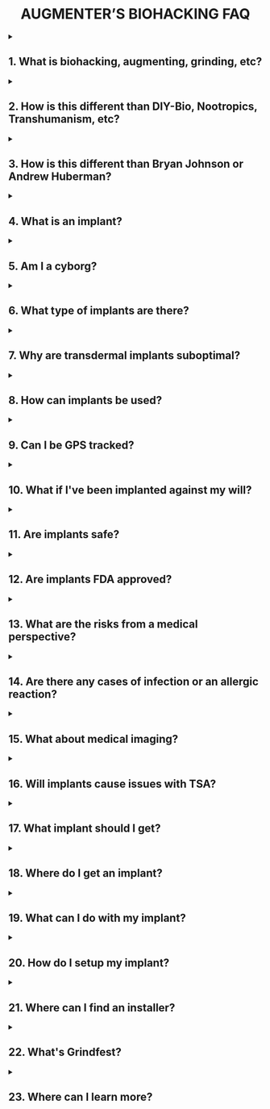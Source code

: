 <div align="center"> 

# AUGMENTER’S BIOHACKING FAQ

</div>

<details><summary>

## 1. What is biohacking, augmenting, grinding, etc?

</summary>

 Biohacking refers to the use of implanted technologies such as NFC/RFID microchips, sensory magnets, LEDs, and similar enhancements. 

**AUGMENTING**: To enhance or amplify something by adding to it, or in this context, to modify or improve the human body.

**BIOHACKING**: The unconventional or subversive application of technology to enhance or alter the human body's structure or capabilities. A portmanteau of BIO and HACKING.

**GRINDING**: A subset of biohacking that focuses on more radical and customized implants, augmentations, and body modifications.

</details>

<details><summary>

## 2. How is this different than DIY-Bio, Nootropics, Transhumanism, etc?

</summary>

 Biohacking is defined as the integration of implanted technologies, focusing on physical augmentation rather than biological experimentation or philosophical ideologies. It differs from DIY-BIO, citizen science, nootropics, and transhumanism by emphasizing practical, accessible enhancements to the body using technology.

**DIY-BIO**: Scientific research in biology undertaken by individuals outside the traditional setting of academic or research institutions, utilizing home labs with methods comparable to those in research facilities.

**CITIZEN SCIENCE**: Scientific research conducted by non-professionals outside the traditional setting of academic or research institutions.

**NOOTROPICS**: Commonly known as "smart drugs" or "cognitive enhancers," these synthetic and natural compounds are purported to enhance cognitive function.

**TRANSHUMANISM**: A philosophical movement that promotes the use of technology to augment human existence as a way to improve individual abilities, life quality, and to mitigate disease and suffering.

</details>

<details><summary>

## 3. How is this different than Bryan Johnson or Andrew Huberman?

</summary>

 Unlike Bryan Johnson’s focus on longevity through biomedical intervention or Andrew Huberman’s emphasis on optimizing brain and body function through evidence-based practices, this guide’s centers on integrating implanted technologies. It prioritizes practical, hands-on augmentations over biological optimization or health monitoring.

</details>

<details><summary>

## 4. What is an implant?

</summary>

 An implant refers to embedded devices like [NFC/RFID microchips](https://dangerousthings.com/product/next/), [flexible implants](https://dangerousthings.com/product/apex-flex/), [magnets](https://dangerousthings.com/product/xg3/), [LEDs](https://dangerousthings.com/product/xsiid/), and similar technologies.

 **IMPLANT**: Inert material or object embedded within the body.

</details>

<details><summary>

## 5. Am I a cyborg?

</summary>

Do you feel like a cyborg? This question delves into personal identity and opinion, and there's been extensive discussion on the topic. Check-out some of the following readings:

**CYBORG**: A person whose physiological abilities are extended beyond normal limitations by human-machine systems. A portmanteau of CYBERNETIC and ORGANISM.

[COMMON CYBORG:](https://granta.com/common-cyborg/) The experiences of a woman who considers herself a cyborg due to her use of prosthetics. Explore the complexities of living with a technological limb, societal perceptions, and the exclusion of disabled perspectives in discussions on cyborg identities.

[CYBORG MANIFESTO: SCIENCE, TECHNOLOGY, AND SOCIALIST-FEMINISM IN THE LATE TWENTIETH CENTURY:](https://doi.org/10.5749/minnesota/9780816650477.003.0001) 1980s American socialist feminism through the lens of C3I (command-control-communications-intelligence) systems, exploring the amalgamation of sciences and natural-social realms within this framework.

[CYBORGS, AGENTS, AND TRANSHUMANISTS CROSSING TRADITIONAL BORDERS OF BODY AND IDENTITY IN THE CONTEXT OF NEW TECHNOLOGY:](http://dx.doi.org/10.1162/002409400552838) Delves into the significance of the body's continuous interaction with the world, suggesting that attempts to alter or control the body through technology stem from a desire to manage the unpredictable and unconscious aspects of human life.

[CYBORGS AND SPACE:](https://web.mit.edu/digitalapollo/Documents/Chapter1/cyborgs.pdf) Examines the transition towards integrating humans with machines, or "cyborgs," to adapt to space environments, detailing technological and biological modifications necessary for survival in extraterrestrial conditions. 

[CYBORG MORALS, CYBORG VALUES, CYBORG ETHICS:](http://dx.doi.org/10.1023/B:ETIN.0000006870.65865.cf) Discusses the state and ethical implications of the emerging era of cyborgs, exploring pathways to becoming a cyborg, various types, and the author's personal experimentation, highlighting the importance of addressing ethical issues as advancements impact human and cyborg relations.

[CYBORG PEDAGOGY PERFORMING RESISTANCE IN THE DIGITAL AGE:](https://doi.org/10.2307/1321078) Posits the cyborg as a metaphor for critiquing the influence of information technology on posthuman identity and bodies, through the examination of performance artists like Stelarc and Orlan, introducing "cyborg pedagogies" as a means to explore digital culture's impact.

[HEAVENLY BODIES: WHY IT MATTERS THAT CYBORGS HAVE ALWAYS BEEN ABOUT DISABILITY, MENTAL HEALTH, AND MARGINALIZATION:](https://afutureworththinkingabout.com/?p=5396) The importance of inclusivity, adaptability, and honoring lived experiences in shaping future understandings of the cyborg and human existence.

[I, CYBORG:](https://isbnsearch.org/isbn/0252072154) The journey of Kevin Warwick, a trailblazer in the field of cybernetics, who has taken extraordinary steps to become part human, part machine.

[LAW AND POLICY IN AN ERA OF CYBORG-ASSISTED-LIFE THE IMPLICATIONS OF INTERFACING IN-THE-BODY TECHNOLOGIES TO THE OUTER WORLD:](https://doi.org/10.1109/ISTAS.2013.6613121) Advancements in medical technology are poised to integrate high-performance computational processors and synthetic DNA with human anatomy, promising to extend lifespans, enhance intellect, and introduce smart nano-prosthetics, but also raising critical ethical questions about accessibility, security, and the very definition of "human" in a future dominated by human cyborgs.

[NATURAL-BORN CYBORGS MINDS, TECHNOLOGIES, AND THE FUTURE OF HUMAN INTELLIGENCE:](https://isbnsearch.org/isbn/0195177517) Challenges the  depiction of cyborgs in popular culture, arguing that humans are inherently cyborg-like due to our natural ability to integrate tools and technologies into our existence.

</details>

<details><summary>

## 6. What type of implants are there?

</summary>

Implants come in a wide variety of forms:

[Microchips](https://dangerousthings.com/category/implants/x-series/)

[Flexible](https://dangerousthings.com/category/implants/flex-series/)

[Magnets](https://dangerousthings.com/category/implants/biomagnet-implants/)

</details>

<details><summary>

## 7. Why are transdermal implants suboptimal?

</summary>

Transdermal implants, which reside both above and beneath the skin, are generally considered suboptimal due to their increased risk of infection and rejection.

</details>

<details><summary>

## 8. How can implants be used?

</summary>

Implanted technology offers a wide range of applications, from restoring and enhancing human senses to providing digital identification and data storage. Here are some of the most common applications.

### Visual

Visual implants are designed to enhance or restore vision by interfacing with the visual system. This technology aims to assist individuals with vision impairments or augment the natural capabilities. Examples include infrared eye drops and Neil Harbisson's "Cyborg Antenna."

### Auditory

Auditory implants aim to restore or enhance hearing by stimulating the auditory pathways. These devices assist individuals with hearing loss or augment auditory perception beyond natural capabilities. Examples include tragus magnets. 

### Tactile

Tactile implants enhance or restore the sense of touch by interfacing with the nervous system. These devices can aid individuals with sensory impairments or augment tactile perception for enhanced interaction with the environment. Examples include implanted sensory magnets.

### NFC/RFID Identification 

NFC (Near Field Communication) and RFID (Radio-Frequency Identification) implants serve as digital identification tools. They enable wireless communication with compatible devices for authentication, access control, and information storage. Examples include the Dangerous Things NeXT and xEM.

### Payment

Payment implants facilitate electronic transactions by storing payment information. They enable users to make purchases without traditional payment methods like credit cards or smartphones. Examples include the [Walletmor](https://cyborg.ksecsolutions.com/product/walletmor-installation-apex-needle/).

### Illumination

Illumination implants incorporate light-emitting components into the body, providing aesthetic enhancements for decorative purposes. Examples include the Dangerous Things xSIID and xLED.

</details>

<details><summary>

## 9. Can I be GPS tracked?

</summary>

The short answer is no.

The long answer is no because RFID/NFC with GPS tracking, is 'Active RFID location tracking integrated with a GPS tracking system'. This differs from simple RFID/NFC identification, which is passively powered and remains inactive the majority of the time. Consider pet microchips: If your dog is lost, someone must take it to a veterinarian to have the microchip scanned. There's no way to GPS locate a lost animal solely from it's microchip. 

</details>

<details><summary>

## 10. What if I've been implanted against my will?

</summary>

If you suspect that you have been implanted against your will, reading the following forum thread is highly recommend: [So you think you've been implanted against your will](https://forum.dangerousthings.com/t/so-you-think-youve-been-implanted-against-your-will/64)

</details>

<details><summary>

## 11. Are implants safe?

</summary>

Implants are generally considered safe, comparable to other body modifications like tattoos or piercings, though they carry similar risks, including rejection, infection, or allergic reactions.

</details>

<details><summary>

## 12. Are implants FDA approved?

</summary>

The majority of implants lack FDA approval, but that doesn’t mean efforts aren’t underway to obtain it as is the case for the [VivoKey Spark 2](https://dangerousthings.com/product/vivokey-spark/).

</details>

<details><summary>

## 13. What are the risks from a medical perspective?

</summary>

Early animal studies suggested an increased risk of cancerous tumors developing near implants, but the detail most often left out is that cancer was being induced and accelerated in these studies. There's very little real medical risk.

</details>

<details><summary>

## 14. Are there any cases of infection or an allergic reaction?

</summary>

Infection, allergic reaction, or rejection are rare and typically the result of poor aftercare or subpar DIY coatings. 

</details>

<details><summary>

## 15. What about medical imaging?

</summary>

Medical imaging is a non-issue except for implanted magnets. Dangerous Things provides an MRI compatibility guide for glass microchips, and a few individuals have undergone MRIs with magnets, although this isn't recommended.

[MRI Compatibility Guide](https://forum.dangerousthings.com/uploads/default/original/1X/289af3580c98807bdd9de089a27d73f383ce7bce.pdf)

</details>

<details><summary>

## 16. Will implants cause issues with TSA?

</summary>

The short answer is no.

The long answer is no, as metal detectors, millimeter-wave scanners, and x-ray imaging lack the sensitivity to detect the minute amounts of metal present in implants.

</details>

<details><summary>

## 17. What implant should I get?

</summary>

The type of implant you should consider depends on your goals, intended use case, and comfort with risk. Below is a guide to help you determine the best implant for your needs:

### NFC/RFID Microchip Implants

Best For:

- **Access Control:** Unlock doors, start cars, or log into devices.
- **Identification:** Store digital business cards or personal identification.
- **Data Storage:** Store small amounts of information like URLs or passwords.

Popular Options:
- **xNT (13.56 MHz):** Compatible with many high-frequency NFC systems.
- **xEM (125 kHz):** Used for low-frequency access systems.
- **NeXT:** 13.56 MHz (HF) NFC and 125 kHz (LF) RFID

Considerations:
- **Compatibility:** Ensure compatibility with the system you plan to use.
- **Ease of Installation:** Injected subdermally with minimal discomfort.

## Magnet Implants

Best For:
- **Magnetic Field Detection:** Sensing electromagnetic fields from devices or machinery.
- **Enhanced Sensory Perception:** Ideal for electricians or artists wanting increased tactile feedback.
- **Magic Tricks:** Simple tricks like lifting small feromagnetic objects like bottlecaps.

Popular Options:
- **xG3:** Designed for lifting and encapsulated in a bioglass microchip form factor.
- **Titan:** Encapsulated in medical-grade titanium and optimized for sensing applications.

Considerations:
- **Placement:** Implanted in fingertips for optimal sensory perception or in the hand for lifting.
- **Strength:** Choose between sensing-focused or lifting-focused magnets.
- **Risks:** Be aware of coating failure, migration, or reduced sensation over time.
- **Ease of Installation:** Injected subdermally with mild discomfort or implanted in the fingertip, typically using a scalpel and appropriate pain management protocols.

## Payment Implants

Best For:
- **Contactless Payments:** Tap to pay at NFC-enabled terminals.
- **Convenience:** Replace wallets and cards with an implant.
- **Ticketing:** Use your implant for public transportation or event access.

Popular Options:
- **Walletmor:** Payment implant compatible with many systems.

Considerations:
- **Region Support:** Verify compatibility with local payment systems.
- **Expiration:** Implants tied to payment cards may need replacement after expiration.
- **Ease of Installation:** Typically using a scalpel and appropriate pain management protocols.

## Illumination Implants

Best For:
- **Aesthetics:** Glow-in-the-dark for decorative purposes.

Popular Options:
- **xSIID or xLED:** LED-based implant.

Considerations:
- **Purpose:** Primarily aesthetic with limited practical application.
- **Ease of Installation:** Injected subdermally with minimal discomfort.

## Decision-Making Factors

Purpose: Determine the specific problem the implant solves or enhancement it provides.

Body Placement: Consider where on your body the implant will be most effective and comfortable.

Risk Tolerance: Assess your comfort with potential pain, rejection, or migration.

Budget: Implants range from $50 to several hundred dollars, plus installation costs.

Professional Installation: Recommended to ensure safety. Not all installers are qualified or willing to perform all types of implants, with most comfortable installing in only injectable microchips.

</details>

<details><summary>

## 18. Where do I get an implant?

</summary>

## 9. Popular Vendors and Resources

**[Dangerous Things](https://dangerousthings.com):** US-based retailer with a wide range of consumer implants and biohacking supplies.

**[VivoKey](https://vivokey.com):** Secure, programmable cryptographic implants.

**[Symbiont Labs](https://www.facebook.com/symbiontlabs/):** Implant prototypes.

**[KSEC Solutions](https://cyborg.ksecsolutions.com/):** UK implant retailer.

**[I am Robot](https://chip-implants.com/):** German/EU implant retailer.

**[Digiwell](https://digiwell.com/):** EU/German implant retailer

</details>

<details><summary>

## 19. What can I do with my implant?

</summary>

Your implant's functionality depends on its type and capabilities. Below are some common and creative uses for various implants.

## NFC/RFID Implants

**Access Control:** Unlock doors, start cars, or log into devices.

**Device Unlocking:** Use your implant to unlock your smartphone or computer.

**Digital Business Card:** Store and share contact information via NFC.

**Medical Records:** Store emergency medical data like blood type or allergies.

**Authentication:** Log into systems using two-factor authentication (2FA).

**Custom Apps:** Program NFC tasks, such as automating smart home devices.

**Interactive Art:** Create installations or projects that respond to your implant.

**Cryptographic Operations:** Use secure implants like VivoKey Apex for digital signatures or blockchain wallets.

## Magnet Implants

**Magnetic Field Detection:** Sense electromagnetic fields from devices or wires.

**Subtle Notifications:** Pair with wearables for vibrational alerts via magnets.

**Magic Tricks:** Perform tricks like lifting small feromagnetic objects like bottlecaps.

**Interactive Art:** Build DIY projects that use magnets for tactile feedback.

**Augmented Perception:** Sense otherwise imperceptible environmental changes.

## Payment Implants

**Contactless Transactions:** Pay at NFC-enabled terminals by tapping your hand.

**Ticketing:** Use your implant for public transportation or event access.

**Custom Financial Systems:** Integrate with decentralized financial tools or cryptocurrency wallets.

## Illumination Implants

**Aesthetic Enhancements:** Glow-in-the-dark for decorative purposes.

**Body Art Integration:** Combine illumination implants with tattoos for dynamic effects.

</details>

<details><summary>

## 20. How do I setup my implant?

</summary>

Setup will largely depend on the type of implant technology and its intended use case.

## 125 kHz RFID Implant

### Tools Needed:

- RFID reader compatible with 125 kHz (e.g., Proxmark3 or a Flipper Zero).

- RFID-compatible tags or locks.

### Programming:

- Connect your reader to a computer or smartphone.

- Place the implant under the reader.

- Write the desired data (e.g., access keys, user ID) to the implant.

### Testing:

- After programming, test the implant by scanning it with the reader.

### Integration:

- Pair the implant with RFID-enabled devices like door locks or security systems.

## 13.56 MHz NFC Implant

### Tools Needed:

- NFC-enabled smartphone or device (most modern smartphones).

- NFC apps (e.g., NFC Tools, TagWriter by NXP) for programming.

### Programming:

- Open an NFC app on your phone.

- Bring the implant close to the phone's NFC reader.

- Write data, such as a URL, contact information, or custom commands, to the implant.

### Testing:

- Use the same or a different device to read the implant and confirm the data was successfully written.

### Integration:

- Sync your implant with NFC systems like smart locks or custom automation systems.

## Magnet

### Tools Needed:

- Ferromagnetic metal objects (e.g., small pins, screws).

- [Lodestone: Pico](https://dangerousthings.com/product/lodestone-pico/)

### Testing After Implantation:

- Gradually explore the magnet's ability to detect electromagnetic fields by moving it near electrical devices or wires.

- Test its strength by attempting to pick up small metallic objects.

### Adaptation:

- Allow time for your body to adapt and become sensitive to changes in magnetic fields.

</details>

<details><summary>

## 21. Where can I find an installer?

</summary>

There are several methods for getting an implant installed, each varying in risk. Professional installers are the safest option, while DIY installation carries significant risks and is strongly discouraged.

A professional installer can be located via the [Dangerous Things Professional Partner Map](https://dangerousthings.com/partners/). 

You may find a willing installer by engaging with the [Dangerous Things Forum](https://forum.dangerousthings.com/), [Biohackers Digital Discord Server](https://discord.com/invite/qauh766), [Reddit](https://www.reddit.com/r/grinders/), Facebook groups, reaching out to local piercing studios, or by connecting with a consenting medical or veterinary professional. If you're consulting a professional for an implant installation, it’s highly recommended to review the following resource: https://forum.dangerousthings.com/t/how-to-approach-a-professional/29

Although self-installation (DIY) is technically possible, it is strongly discouraged due to the significant risks involved. Any DIY installations are at your own risk. It's strongly advised to have medical training and contingency plans in case the installation fails or complications arise!

</details>

<details><summary>

## 22. What's Grindfest?

</summary>

[Grindfest](https://augmentationlimitles.ipage.com/grindfest/) is an annual implant meetup held in the desert north of Los Angeles.

</details>

<details><summary>

## 23. Where can I learn more?

</summary>

[BIOHACKERS DIGITAL](https://discord.gg/implants)

[DEF CON BIOHACK VILLAGE](https://www.villageb.io/)

[SYMBIONT LABS](https://discord.gg/xKyzAdmW)

</details>
